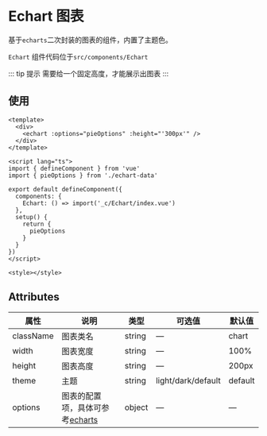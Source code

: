 # Echart 图表

基于`echarts`二次封装的图表的组件，内置了主题色。

`Echart` 组件代码位于`src/components/Echart`

::: tip 提示
需要给一个固定高度，才能展示出图表
:::

## 使用

```vue
<template>
  <div>
    <echart :options="pieOptions" :height="'300px'" />
  </div>
</template>

<script lang="ts">
import { defineComponent } from 'vue'
import { pieOptions } from './echart-data'

export default defineComponent({
  components: {
    Echart: () => import('_c/Echart/index.vue')
  },
  setup() {
    return {
      pieOptions
    }
  }
})
</script>

<style></style>
```

## Attributes

| 属性 | 说明 | 类型 | 可选值 | 默认值 |
| --- | --- | --- | --- | --- |
| className | 图表类名 | string | — | chart |
| width | 图表宽度 | string | — | 100% |
| height | 图表高度 | string | — | 200px |
| theme | 主题 | string | light/dark/default | default |
| options | 图表的配置项，具体可参考[echarts](https://echarts.apache.org/zh/api.html#echarts) | object | — | — |
